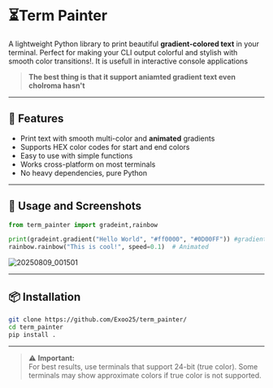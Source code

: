 # ⏳Term Painter

A lightweight Python library to print beautiful **gradient-colored text** in your terminal. Perfect for making your CLI output colorful and stylish with smooth color transitions!. It is usefull in interactive console applications
> **The best thing is that it support aniamted gradient text even cholroma hasn't**

---

## 🚀 Features

- Print text with smooth multi-color and **animated** gradients  
- Supports HEX color codes for start and end colors  
- Easy to use with simple functions  
- Works cross-platform on most terminals  
- No heavy dependencies, pure Python  


---

## 📸 Usage and Screenshots

```python
from term_painter import gradeint,rainbow

print(gradeint.gradient("Hello World", "#ff0000", "#0D00FF")) #gradient
rainbow.rainbow("This is cool!", speed=0.1)  # Animated
```
![20250809_001501](https://github.com/user-attachments/assets/9ebd71da-fcd9-48e8-8c46-f4713eb9931c)








---

## 📦 Installation

```bash
git clone https://github.com/Exoo25/term_painter/
cd term_painter
pip install .

```
---

 >⚠️ **Important:**  
 >For best results, use terminals that support 24-bit (true color).
 >Some terminals may show approximate colors if true color is not supported.




